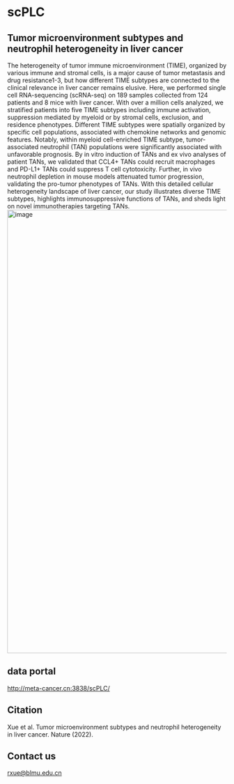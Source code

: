 # scPLC
## Tumor microenvironment subtypes and neutrophil heterogeneity in liver cancer
The heterogeneity of tumor immune microenvironment (TIME), organized by various immune and stromal cells, is a major cause of tumor metastasis and drug resistance1-3, but how different TIME subtypes are connected to the clinical relevance in liver cancer remains elusive. Here, we performed single cell RNA-sequencing (scRNA-seq) on 189 samples collected from 124 patients and 8 mice with liver cancer. With over a million cells analyzed, we stratified patients into five TIME subtypes including immune activation, suppression mediated by myeloid or by stromal cells, exclusion, and residence phenotypes. Different TIME subtypes were spatially organized by specific cell populations, associated with chemokine networks and genomic features. Notably, within myeloid cell-enriched TIME subtype, tumor-associated neutrophil (TAN) populations were significantly associated with unfavorable prognosis. By in vitro induction of TANs and ex vivo analyses of patient TANs, we validated that CCL4+ TANs could recruit macrophages and PD-L1+ TANs could suppress T cell cytotoxicity. Further, in vivo neutrophil depletion in mouse models attenuated tumor progression, validating the pro-tumor phenotypes of TANs. With this detailed cellular heterogeneity landscape of liver cancer, our study illustrates diverse TIME subtypes, highlights immunosuppressive functions of TANs, and sheds light on novel immunotherapies targeting TANs.
<img width="1018" alt="image" src="https://user-images.githubusercontent.com/112996659/188779390-1f76e746-6617-4e7a-9a71-3fe6330b4c14.png">


## data portal
http://meta-cancer.cn:3838/scPLC/
## Citation
Xue et al. Tumor microenvironment subtypes and neutrophil heterogeneity in liver cancer. Nature (2022).
## Contact us
rxue@blmu.edu.cn

